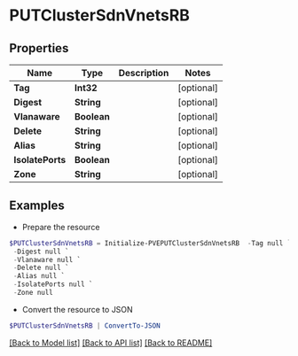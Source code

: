 # PUTClusterSdnVnetsRB
## Properties

Name | Type | Description | Notes
------------ | ------------- | ------------- | -------------
**Tag** | **Int32** |  | [optional] 
**Digest** | **String** |  | [optional] 
**Vlanaware** | **Boolean** |  | [optional] 
**Delete** | **String** |  | [optional] 
**Alias** | **String** |  | [optional] 
**IsolatePorts** | **Boolean** |  | [optional] 
**Zone** | **String** |  | [optional] 

## Examples

- Prepare the resource
```powershell
$PUTClusterSdnVnetsRB = Initialize-PVEPUTClusterSdnVnetsRB  -Tag null `
 -Digest null `
 -Vlanaware null `
 -Delete null `
 -Alias null `
 -IsolatePorts null `
 -Zone null
```

- Convert the resource to JSON
```powershell
$PUTClusterSdnVnetsRB | ConvertTo-JSON
```

[[Back to Model list]](../README.md#documentation-for-models) [[Back to API list]](../README.md#documentation-for-api-endpoints) [[Back to README]](../README.md)

